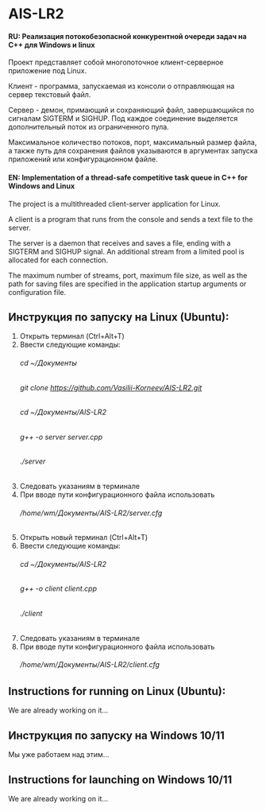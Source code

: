 # AIS-LR2
#### RU: Реализация потокобезопасной конкурентной очереди задач на С++ для Windows и linux

   Проект представляет собой многопоточное клиент-серверное приложение под Linux. 

   Клиент - программа, запускаемая из консоли о отправляющая на сервер текстовый файл. 
   
   Сервер - демон, примающий и сохраняющий файл, завершающийся по сигналам SIGTERM и SIGHUP. Под каждое соединение выделяется дополнительный поток из ограниченного пула. 
   
   Максимальное количество потоков, порт, максимальный размер файла, а также путь для сохранения файлов указываются в аргументах запуска приложений или конфигурационном файле.
   
#### EN: Implementation of a thread-safe competitive task queue in C++ for Windows and Linux

   The project is a multithreaded client-server application for Linux.

   A client is a program that runs from the console and sends a text file to the server.

   The server is a daemon that receives and saves a file, ending with a SIGTERM and SIGHUP signal. An additional stream from a limited pool is allocated for each connection.

   The maximum number of streams, port, maximum file size, as well as the path for saving files are specified in the application startup arguments or configuration file.
   
## Инструкция по запуску на Linux (Ubuntu):
1) Открыть терминал (Ctrl+Alt+T)
2) Ввести следующие команды:
   ###### cd ~/Документы
   ###### git clone https://github.com/Vasilii-Korneev/AIS-LR2.git
   ###### cd ~/Документы/AIS-LR2
   ###### g++ -o server server.cpp  
   ###### ./server
3) Следовать указаниям в терминале
4) При вводе пути конфигурационного файла использовать
   ###### /home/wm/Документы/AIS-LR2/server.cfg
5) Открыть новый терминал (Ctrl+Alt+T)
6) Ввести следующие команды:
   ###### cd ~/Документы/AIS-LR2
   ###### g++ -o client client.cpp  
   ###### ./client
7) Следовать указаниям в терминале
8) При вводе пути конфигурационного файла использовать
   ###### /home/wm/Документы/AIS-LR2/client.cfg
## Instructions for running on Linux (Ubuntu):
   We are already working on it...
   
## Инструкция по запуску на Windows 10/11
   Мы уже работаем над этим...
## Instructions for launching on Windows 10/11
   We are already working on it...
